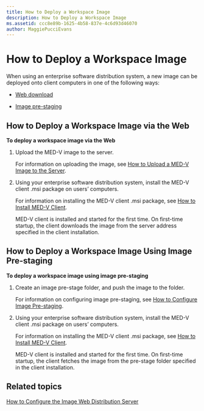 ```yaml
---
title: How to Deploy a Workspace Image
description: How to Deploy a Workspace Image
ms.assetid: ccc8e89b-1625-4b58-837e-4c6d93d46070
author: MaggiePucciEvans
---
```


# How to Deploy a Workspace Image


When using an enterprise software distribution system, a new image can be deployed onto client computers in one of the following ways:

-   [Web download](#bkmk-howtodeployaworkspaceimageviatheweb)

-   [Image pre-staging](#bkmk-howtodeployaworkspaceimageusingimageprestaging)

## <a href="" id="bkmk-howtodeployaworkspaceimageviatheweb"></a>How to Deploy a Workspace Image via the Web


**To deploy a workspace image via the Web**

1.  Upload the MED-V image to the server.

    For information on uploading the image, see [How to Upload a MED-V Image to the Server](how-to-upload-a-med-v-image-to-the-server.md).

2.  Using your enterprise software distribution system, install the MED-V client .msi package on users’ computers.

    For information on installing the MED-V client .msi package, see [How to Install MED-V Client](how-to-install-med-v-clientesds.md).

    MED-V client is installed and started for the first time. On first-time startup, the client downloads the image from the server address specified in the client installation.

## <a href="" id="bkmk-howtodeployaworkspaceimageusingimageprestaging"></a>How to Deploy a Workspace Image Using Image Pre-staging


**To deploy a workspace image using image pre-staging**

1.  Create an image pre-stage folder, and push the image to the folder.

    For information on configuring image pre-staging, see [How to Configure Image Pre-staging](how-to-configure-image-pre-staging.md).

2.  Using your enterprise software distribution system, install the MED-V client .msi package on users’ computers.

    For information on installing the MED-V client .msi package, see [How to Install MED-V Client](how-to-install-med-v-clientesds.md).

    MED-V client is installed and started for the first time. On first-time startup, the client fetches the image from the pre-stage folder specified in the client installation.

## Related topics


[How to Configure the Image Web Distribution Server](how-to-configure-the-image-web-distribution-server.md)

 

 





